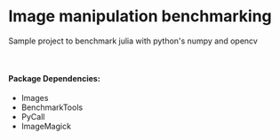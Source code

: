 # Image manipulation benchmarking

Sample project to benchmark julia with python's numpy and opencv

<br>

#### Package Dependencies:

* Images
* BenchmarkTools
* PyCall
* ImageMagick
